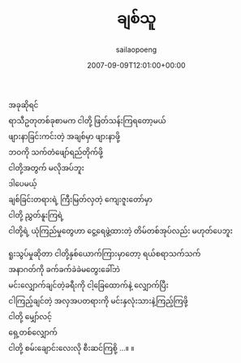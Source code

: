 ﻿---
_last_editor_used_jetpack: block-editor
_publicize_job_id: "59411264278"
_wp_old_date: "2021-06-10"
author: sailaopoeng
categories:
  - poems
date: "2007-09-09T12:01:00+00:00"
parent_post_id: null
post_id: "324"
timeline_notification: "1623283186"
title: ချစ်သူ
url: /2007/09/09/ချစ်သူ/

---
အခုဆိုရင်  
ရာသီဥတုတစ်ခုစာမက ငါတို့ ဖြတ်သန်းကြရတော့မယ်  
ဖျားနာခြင်းကင်းတဲ့ အချစ်မှာ ဖျားနာဖို့  
ဘဝကို သက်တံဖျော်ရည်တိုက်ဖို့  
ငါတို့အတွက် မလိုအပ်ဘူး  
ဒါပေမယ့်  
ချစ်ခြင်းတရားရဲ့ ကြီးမြတ်လှတဲ့ ကျေးဇူးတော်မှာ  
ငါတို့ ညွှတ်နူးကြရဲ့  
ငါတို့ရဲ့ ယုံကြည်မှုတွေဟာ ငွေ့ရေဖွဲ့ထားတဲ့ တိမ်တစ်အုပ်လည်း မဟုတ်ပေဘူး

ရူးသွပ်မှုဆိုတာ ငါတို့နှစ်ယောက်ကြားမှာတော့ ရယ်စရာသက်သက်  
အနာဂတ်ကို ခက်ခက်ခဲခဲမတွေးခေါ်ဘဲ  
မင်းလျှောက်ချင်တဲ့ခရီးကို ငါ့ခြေထောက်နဲ့ လျှောက်ပြီး  
ငါကြည့်ချင်တဲ့ အလှအပတရားကို မင်းနှလုံးသားနဲ့ကြည့်ကြဖို့  
ငါတို့ မျှော်လင့်  
ရှေ့တစ်လျှောက်  
ငါတို့ စမ်းချောင်းလေးလို စီးဆင်ကြစို့ …။ ။
